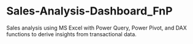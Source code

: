 # Sales-Analysis-Dashboard_FnP
Sales analysis using MS Excel with Power Query, Power Pivot, and DAX functions to derive insights from transactional data.

